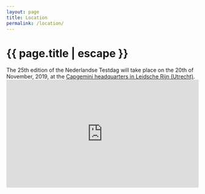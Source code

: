 ```yaml
---
layout: page
title: Location
permalink: /location/
---
```


<h1 class="page-title">{{ page.title | escape }}</h1>

<div class="section">
The 25th edition of the Nederlandse Testdag will take place on the 20th of November, 2019, at the <a href="https://www.capgemini.com/nl-nl/waar-zitten-we-routebeschrijvingen/">Capgemini headquarters in Leidsche Rijn (Utrecht)</a>.  
</div>

 <!--<img class="responsive-img" src="/img/aula.jpg">-->

<style>
.map-responsive{
    overflow:hidden;
    padding-bottom:56.25%;
    position:relative;
    height:0;
}
.map-responsive iframe{
    left:0;
    top:0;
    height:100%;
    width:100%;
    position:absolute;
}
</style>

<div class="map-responsive">
  <iframe src="https://www.google.com/maps/embed?pb=!1m18!1m12!1m3!1d2450.8906216132564!2d5.062732315618703!3d52.099922175027984!2m3!1f0!2f0!3f0!3m2!1i1024!2i768!4f13.1!3m3!1m2!1s0x47c66f944003844f%3A0xff2c0de8bdd4e64a!2sCapgemini+Utrecht+-+LR!5e0!3m2!1snl!2snl!4v1562062154339!5m2!1snl!2snl" width="600" height="450" frameborder="0" style="border:0" allowfullscreen></iframe>
</div>
